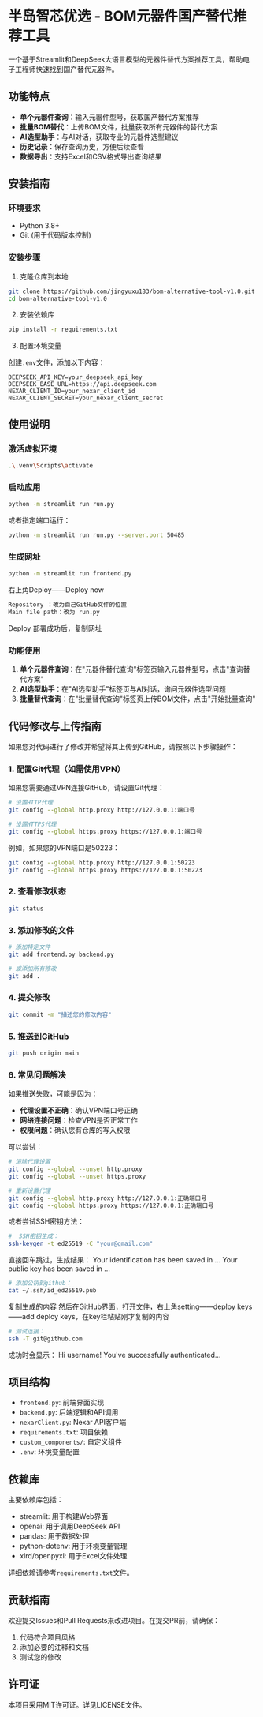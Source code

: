 # 半岛智芯优选 - BOM元器件国产替代推荐工具

一个基于Streamlit和DeepSeek大语言模型的元器件替代方案推荐工具，帮助电子工程师快速找到国产替代元器件。

## 功能特点

- **单个元器件查询**：输入元器件型号，获取国产替代方案推荐
- **批量BOM替代**：上传BOM文件，批量获取所有元器件的替代方案
- **AI选型助手**：与AI对话，获取专业的元器件选型建议
- **历史记录**：保存查询历史，方便后续查看
- **数据导出**：支持Excel和CSV格式导出查询结果

## 安装指南

### 环境要求

- Python 3.8+
- Git (用于代码版本控制)

### 安装步骤

1. 克隆仓库到本地

```bash
git clone https://github.com/jingyuxu183/bom-alternative-tool-v1.0.git
cd bom-alternative-tool-v1.0
```

2. 安装依赖库

```bash
pip install -r requirements.txt
```

3. 配置环境变量

创建`.env`文件，添加以下内容：

```
DEEPSEEK_API_KEY=your_deepseek_api_key
DEEPSEEK_BASE_URL=https://api.deepseek.com
NEXAR_CLIENT_ID=your_nexar_client_id
NEXAR_CLIENT_SECRET=your_nexar_client_secret
```

## 使用说明

### 激活虚拟环境
```bash
.\.venv\Scripts\activate
```

### 启动应用

```bash
python -m streamlit run run.py
```

或者指定端口运行：

```bash
python -m streamlit run run.py --server.port 50485
```

### 生成网址

```bash
python -m streamlit run frontend.py
```

右上角Deploy——Deploy now
```bash
Repository ：改为自己GitHub文件的位置
Main file path：改为 run.py
```
Deploy
部署成功后，复制网址

### 功能使用

1. **单个元器件查询**：在"元器件替代查询"标签页输入元器件型号，点击"查询替代方案"
2. **AI选型助手**：在"AI选型助手"标签页与AI对话，询问元器件选型问题
3. **批量替代查询**：在"批量替代查询"标签页上传BOM文件，点击"开始批量查询"

## 代码修改与上传指南

如果您对代码进行了修改并希望将其上传到GitHub，请按照以下步骤操作：

### 1. 配置Git代理（如需使用VPN）

如果您需要通过VPN连接GitHub，请设置Git代理：

```bash
# 设置HTTP代理
git config --global http.proxy http://127.0.0.1:端口号

# 设置HTTPS代理
git config --global https.proxy https://127.0.0.1:端口号
```

例如，如果您的VPN端口是50223：

```bash
git config --global http.proxy http://127.0.0.1:50223
git config --global https.proxy https://127.0.0.1:50223
```

### 2. 查看修改状态

```bash
git status
```

### 3. 添加修改的文件

```bash
# 添加特定文件
git add frontend.py backend.py

# 或添加所有修改
git add .
```

### 4. 提交修改

```bash
git commit -m "描述您的修改内容"
```

### 5. 推送到GitHub

```bash
git push origin main
```

### 6. 常见问题解决

如果推送失败，可能是因为：

- **代理设置不正确**：确认VPN端口号正确
- **网络连接问题**：检查VPN是否正常工作
- **权限问题**：确认您有仓库的写入权限

可以尝试：

```bash
# 清除代理设置
git config --global --unset http.proxy
git config --global --unset https.proxy

# 重新设置代理
git config --global http.proxy http://127.0.0.1:正确端口号
git config --global https.proxy https://127.0.0.1:正确端口号
```

或者尝试SSH密钥方法：

```bash
#  SSH密钥生成：
ssh-keygen -t ed25519 -C "your@gmail.com"
```

直接回车跳过，生成结果：
Your identification has been saved in …
Your public key has been saved in …

```bash
# 添加公钥到github：
cat ~/.ssh/id_ed25519.pub
```
复制生成的内容
然后在GitHub界面，打开文件，右上角setting——deploy keys——add deploy keys，在key栏粘贴刚才复制的内容

```bash
# 测试连接：
ssh -T git@github.com
```

成功时会显示：
Hi username! You've successfully authenticated...

## 项目结构

- `frontend.py`: 前端界面实现
- `backend.py`: 后端逻辑和API调用
- `nexarClient.py`: Nexar API客户端
- `requirements.txt`: 项目依赖
- `custom_components/`: 自定义组件
- `.env`: 环境变量配置

## 依赖库

主要依赖库包括：

- streamlit: 用于构建Web界面
- openai: 用于调用DeepSeek API
- pandas: 用于数据处理
- python-dotenv: 用于环境变量管理
- xlrd/openpyxl: 用于Excel文件处理

详细依赖请参考`requirements.txt`文件。

## 贡献指南

欢迎提交Issues和Pull Requests来改进项目。在提交PR前，请确保：

1. 代码符合项目风格
2. 添加必要的注释和文档
3. 测试您的修改

## 许可证

本项目采用MIT许可证。详见LICENSE文件。 